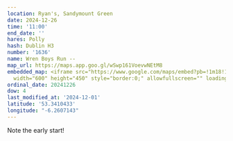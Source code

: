 ```yaml
---
location: Ryan's, Sandymount Green
date: 2024-12-26
time: '11:00'
end_date: ''
hares: Polly
hash: Dublin H3
number: '1636'
name: Wren Boys Run --
map_url: https://maps.app.goo.gl/wSwp161VoevwNEtM8
embedded_map: <iframe src="https://www.google.com/maps/embed?pb=!1m18!1m12!1m3!1d19056.9889264509!2d-6.260714284646276!3d53.3410433418211!2m3!1f0!2f0!3f0!3m2!1i1024!2i768!4f13.1!3m3!1m2!1s0x48670edebad58adb%3A0x28f72ce6062ef126!2sSandymount%20House!5e0!3m2!1sen!2sie!4v1733083872616!5m2!1sen!2sie"
  width="600" height="450" style="border:0;" allowfullscreen="" loading="lazy" referrerpolicy="no-referrer-when-downgrade"></iframe>
ordinal_date: 20241226
dow: 4
last_modified_at: '2024-12-01'
latitude: '53.3410433'
longitude: "-6.2607143"
---
```


Note the early start!
